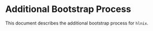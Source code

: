 # Additional Bootstrap Process

This document describes the additional bootstrap process for `hlnix`.
